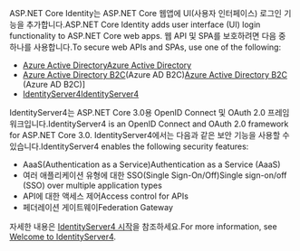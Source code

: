 <span data-ttu-id="71560-101">ASP.NET Core Identity는 ASP.NET Core 웹앱에 UI(사용자 인터페이스) 로그인 기능을 추가합니다.</span><span class="sxs-lookup"><span data-stu-id="71560-101">ASP.NET Core Identity adds user interface (UI) login functionality to ASP.NET Core web apps.</span></span> <span data-ttu-id="71560-102">웹 API 및 SPA를 보호하려면 다음 중 하나를 사용합니다.</span><span class="sxs-lookup"><span data-stu-id="71560-102">To secure web APIs and SPAs, use one of the following:</span></span>

* [<span data-ttu-id="71560-103">Azure Active Directory</span><span class="sxs-lookup"><span data-stu-id="71560-103">Azure Active Directory</span></span>](/azure/api-management/api-management-howto-protect-backend-with-aad)
* <span data-ttu-id="71560-104">[Azure Active Directory B2C](/azure/active-directory-b2c/active-directory-b2c-custom-rest-api-netfw)(Azure AD B2C)</span><span class="sxs-lookup"><span data-stu-id="71560-104">[Azure Active Directory B2C](/azure/active-directory-b2c/active-directory-b2c-custom-rest-api-netfw) (Azure AD B2C)]</span></span>
* [<span data-ttu-id="71560-105">IdentityServer4</span><span class="sxs-lookup"><span data-stu-id="71560-105">IdentityServer4</span></span>](https://identityserver.io)

<span data-ttu-id="71560-106">IdentityServer4는 ASP.NET Core 3.0용 OpenID Connect 및 OAuth 2.0 프레임워크입니다.</span><span class="sxs-lookup"><span data-stu-id="71560-106">IdentityServer4 is an OpenID Connect and OAuth 2.0 framework for ASP.NET Core 3.0.</span></span> <span data-ttu-id="71560-107">IdentityServer4에서는 다음과 같은 보안 기능을 사용할 수 있습니다.</span><span class="sxs-lookup"><span data-stu-id="71560-107">IdentityServer4 enables the following security features:</span></span>

* <span data-ttu-id="71560-108">AaaS(Authentication as a Service)</span><span class="sxs-lookup"><span data-stu-id="71560-108">Authentication as a Service (AaaS)</span></span>
* <span data-ttu-id="71560-109">여러 애플리케이션 유형에 대한 SSO(Single Sign-On/Off)</span><span class="sxs-lookup"><span data-stu-id="71560-109">Single sign-on/off (SSO) over multiple application types</span></span>
* <span data-ttu-id="71560-110">API에 대한 액세스 제어</span><span class="sxs-lookup"><span data-stu-id="71560-110">Access control for APIs</span></span>
* <span data-ttu-id="71560-111">페더레이션 게이트웨이</span><span class="sxs-lookup"><span data-stu-id="71560-111">Federation Gateway</span></span>

<span data-ttu-id="71560-112">자세한 내용은 [IdentityServer4 시작](http://docs.identityserver.io/en/latest/index.html)을 참조하세요.</span><span class="sxs-lookup"><span data-stu-id="71560-112">For more information, see [Welcome to IdentityServer4](http://docs.identityserver.io/en/latest/index.html).</span></span>